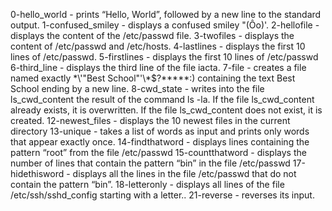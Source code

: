 0-hello_world - prints “Hello, World”, followed by a new line to the standard output.
1-confused_smiley - displays a confused smiley "(Ôo)'.
2-hellofile - displays the content of the /etc/passwd file.
3-twofiles - displays the content of /etc/passwd and /etc/hosts.
4-lastlines - displays the first 10 lines of /etc/passwd.
5-firstlines - displays the first 10 lines of /etc/passwd
6-third_line - displays the third line of the file iacta.
7-file -  creates a file named exactly \*\\'"Best School"\'\\*$\?\*\*\*\*\*:) containing the text Best School ending by a new line.
8-cwd_state - writes into the file ls_cwd_content the result of the command ls -la. If the file ls_cwd_content already exists, it is overwritten. If the file ls_cwd_content does not exist, it is created.
12-newest_files - displays the 10 newest files in the current directory
13-unique - takes a list of words as input and prints only words that appear exactly once.
14-findthatword - displays lines containing the pattern “root” from the file /etc/passwd
15-countthatword - displays the number of lines that contain the pattern “bin” in the file /etc/passwd
17-hidethisword - displays all the lines in the file /etc/passwd that do not contain the pattern “bin”.
18-letteronly - displays all lines of the file /etc/ssh/sshd_config starting with a letter..
21-reverse - reverses its input.
